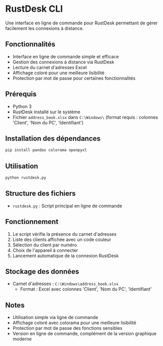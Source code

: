 # RustDesk CLI

Une interface en ligne de commande pour RustDesk permettant de gérer facilement les connexions à distance.

## Fonctionnalités

- Interface en ligne de commande simple et efficace
- Gestion des connexions à distance via RustDesk
- Lecture du carnet d'adresses Excel
- Affichage coloré pour une meilleure lisibilité
- Protection par mot de passe pour certaines fonctionnalités

## Prérequis

- Python 3
- RustDesk installé sur le système
- Fichier `address_book.xlsx` dans `C:\Windows\` (format requis : colonnes 'Client', 'Nom du PC', 'Identifiant')

## Installation des dépendances

```bash
pip install pandas colorama openpyxl
```

## Utilisation

```bash
python rustdesk.py
```

## Structure des fichiers

- `rustdesk.py` : Script principal en ligne de commande

## Fonctionnement

1. Le script vérifie la présence du carnet d'adresses
2. Liste des clients affichée avec un code couleur
3. Sélection du client par numéro
4. Choix de l'appareil à connecter
5. Lancement automatique de la connexion RustDesk

## Stockage des données

- Carnet d'adresses : `C:\Windows\address_book.xlsx`
  - Format : Excel avec colonnes 'Client', 'Nom du PC', 'Identifiant'

## Notes

- Utilisation simple via ligne de commande
- Affichage coloré avec colorama pour une meilleure lisibilité
- Protection par mot de passe des fonctions sensibles
- Version en ligne de commande, complément de la version graphique moderne
